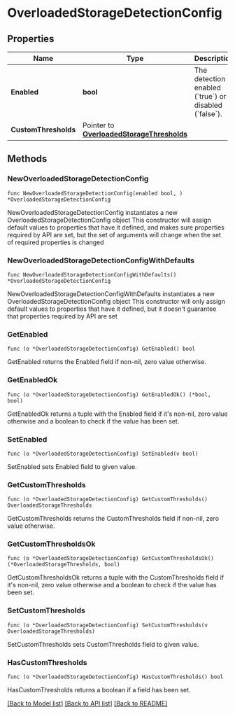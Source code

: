 # OverloadedStorageDetectionConfig

## Properties

Name | Type | Description | Notes
------------ | ------------- | ------------- | -------------
**Enabled** | **bool** | The detection is enabled (&#x60;true&#x60;) or disabled (&#x60;false&#x60;). | 
**CustomThresholds** | Pointer to [**OverloadedStorageThresholds**](OverloadedStorageThresholds.md) |  | [optional] 

## Methods

### NewOverloadedStorageDetectionConfig

`func NewOverloadedStorageDetectionConfig(enabled bool, ) *OverloadedStorageDetectionConfig`

NewOverloadedStorageDetectionConfig instantiates a new OverloadedStorageDetectionConfig object
This constructor will assign default values to properties that have it defined,
and makes sure properties required by API are set, but the set of arguments
will change when the set of required properties is changed

### NewOverloadedStorageDetectionConfigWithDefaults

`func NewOverloadedStorageDetectionConfigWithDefaults() *OverloadedStorageDetectionConfig`

NewOverloadedStorageDetectionConfigWithDefaults instantiates a new OverloadedStorageDetectionConfig object
This constructor will only assign default values to properties that have it defined,
but it doesn't guarantee that properties required by API are set

### GetEnabled

`func (o *OverloadedStorageDetectionConfig) GetEnabled() bool`

GetEnabled returns the Enabled field if non-nil, zero value otherwise.

### GetEnabledOk

`func (o *OverloadedStorageDetectionConfig) GetEnabledOk() (*bool, bool)`

GetEnabledOk returns a tuple with the Enabled field if it's non-nil, zero value otherwise
and a boolean to check if the value has been set.

### SetEnabled

`func (o *OverloadedStorageDetectionConfig) SetEnabled(v bool)`

SetEnabled sets Enabled field to given value.


### GetCustomThresholds

`func (o *OverloadedStorageDetectionConfig) GetCustomThresholds() OverloadedStorageThresholds`

GetCustomThresholds returns the CustomThresholds field if non-nil, zero value otherwise.

### GetCustomThresholdsOk

`func (o *OverloadedStorageDetectionConfig) GetCustomThresholdsOk() (*OverloadedStorageThresholds, bool)`

GetCustomThresholdsOk returns a tuple with the CustomThresholds field if it's non-nil, zero value otherwise
and a boolean to check if the value has been set.

### SetCustomThresholds

`func (o *OverloadedStorageDetectionConfig) SetCustomThresholds(v OverloadedStorageThresholds)`

SetCustomThresholds sets CustomThresholds field to given value.

### HasCustomThresholds

`func (o *OverloadedStorageDetectionConfig) HasCustomThresholds() bool`

HasCustomThresholds returns a boolean if a field has been set.


[[Back to Model list]](../README.md#documentation-for-models) [[Back to API list]](../README.md#documentation-for-api-endpoints) [[Back to README]](../README.md)


